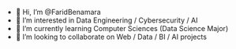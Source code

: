 - 👋 Hi, I’m @FaridBenamara
- 👀 I’m interested in Data Engineering / Cybersecurity / AI
- 🌱 I’m currently learning Computer Sciences (Data Science Major)
- 💞️ I’m looking to collaborate on Web / Data / BI / AI projects


<!---
FaridBenamara/FaridBenamara is a ✨ special ✨ repository because its `README.md` (this file) appears on your GitHub profile.
You can click the Preview link to take a look at your changes.
--->
